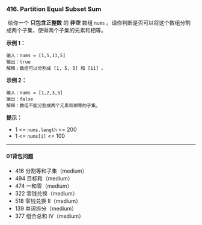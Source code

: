 ### 416. Partition Equal Subset Sum

​	给你一个 **只包含正整数** 的 **非空** 数组 `nums` 。请你判断是否可以将这个数组分割成两个子集，使得两个子集的元素和相等。

**示例 1：**

```
输入：nums = [1,5,11,5]
输出：true
解释：数组可以分割成 [1, 5, 5] 和 [11] 。
```

**示例 2：**

```
输入：nums = [1,2,3,5]
输出：false
解释：数组不能分割成两个元素和相等的子集。
```

**提示：**

- 1 <= `nums.length` <= 200
- 1 <= `nums[i]` <= 100

-----------------

#### 01背包问题

- 416 分割等和子集（medium）
- 494 目标和（medium）
- 474 一和零（medium）
- 322 零钱兑换（medium）
- 518 零钱兑换 II（medium）
- 139 单词拆分（medium）
- 377 组合总和 Ⅳ（medium）